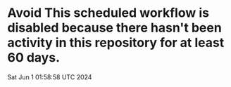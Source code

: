 # Avoid This scheduled workflow is disabled because there hasn't been activity in this repository for at least 60 days.
Sat Jun  1 01:58:58 UTC 2024
